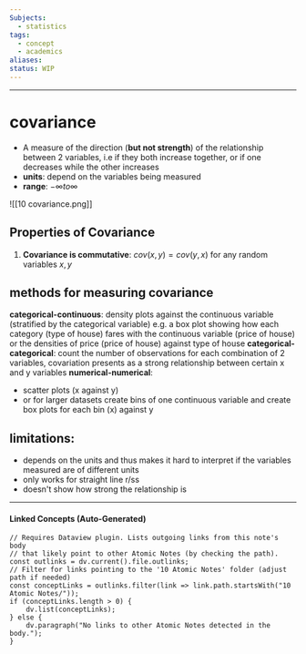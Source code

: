 ```yaml
---
Subjects:
  - statistics
tags:
  - concept
  - academics
aliases: 
status: WIP
---
```

---
# covariance 
 - A measure of the direction (**but not strength**) of the relationship between 2 variables, i.e if they both increase together, or if one decreases while the other increases
 - **units**: depend on the variables being measured
 - **range**: $- \infty to \infty$
 
![[10 covariance.png]]

## Properties of Covariance
1. **Covariance is commutative**: $cov(x,y) = cov(y,x)$ for any random variables $x,y$

## methods for measuring covariance
**categorical-continuous**: density plots against the continuous variable (stratified by the categorical variable) e.g. a box plot showing how each category (type of house) fares with the continuous variable (price of house) or the densities of price (price of house) against type of house
**categorical-categorical**: count the number of observations for each combination of 2 variables, covariation presents as a strong relationship between certain x and y variables
**numerical-numerical**:
- scatter plots (x against y)
- or for larger datasets create bins of one continuous variable and create box plots for each bin (x) against y

## limitations:
- depends on the units and thus makes it hard to interpret if the variables measured are of different units
- only works for straight line r/ss
- doesn't show how strong the relationship is

---
#### Linked Concepts (Auto-Generated)
```dataviewjs
// Requires Dataview plugin. Lists outgoing links from this note's body
// that likely point to other Atomic Notes (by checking the path).
const outlinks = dv.current().file.outlinks;
// Filter for links pointing to the '10 Atomic Notes' folder (adjust path if needed)
const conceptLinks = outlinks.filter(link => link.path.startsWith("10 Atomic Notes/"));
if (conceptLinks.length > 0) {
    dv.list(conceptLinks);
} else {
    dv.paragraph("No links to other Atomic Notes detected in the body.");
}
```